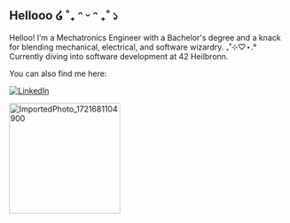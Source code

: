 ## Hellooo ໒ ˚₊ ᵔ ᵕ ᵔ  ₊˚ ১

Helloo! I’m a Mechatronics Engineer with a Bachelor's degree and a knack for blending mechanical, electrical, and software wizardry. ₊˚⊹♡⋆.° 
Currently diving into software development at 42 Heilbronn.

You can also find me here:

[![LinkedIn](https://img.shields.io/badge/LinkedIn-pink?style=for-the-badge&logo=linkedin&logoColor=white)](https://www.linkedin.com/in/milasoklovacki)

<img src="https://github.com/user-attachments/assets/8f2ca798-a9f0-46ff-83b6-90264cc68ae2" alt="ImportedPhoto_1721681104900" width="200" height="200"/>

<!--
**mila1101/mila1101** is a ✨ _special_ ✨ repository because its `README.md` (this file) appears on your GitHub profile.

Here are some ideas to get you started:

- 🔭 I’m currently working on ...
- 🌱 I’m currently learning ...
- 👯 I’m looking to collaborate on ...!

- 🤔 I’m looking for help with ...
- 💬 Ask me about ...
- 📫 How to reach me: ...
- 😄 Pronouns: ...
- ⚡ Fun fact: ...
-->
